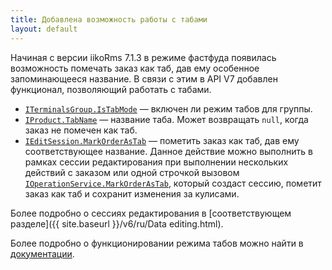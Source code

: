 ```yaml
---
title: Добавлена возможность работы с табами
layout: default
---
```


Начиная с версии iikoRms 7.1.3 в режиме фастфуда появилась возможность помечать заказ как таб, дав ему особенное запоминающееся название. В связи с этим в API V7 добавлен функционал, позволяющий работать с табами.

- [`ITerminalsGroup.IsTabMode`](https://iiko.github.io/front.api.sdk/v7/html/P_Resto_Front_Api_Data_Organization_ITerminalsGroup_IsTabMode.htm) — включен ли режим табов для группы.
- [`IProduct.TabName`](https://iiko.github.io/front.api.sdk/v7/html/P_Resto_Front_Api_Data_Orders_IOrder_TabName.htm) — название таба. Может возвращать `null`, когда заказ не помечен как таб.
- [`IEditSession.MarkOrderAsTab`](https://iiko.github.io/front.api.sdk/v7/html/M_Resto_Front_Api_Editors_IEditSession_MarkOrderAsTab.htm) — пометить заказ как таб, дав ему соответствующее название. 
Данное действие можно выполнить в рамках сессии редактирования при выполнении нескольких действий с заказом или одной строчкой вызовом [`IOperationService.MarkOrderAsTab`](https://iiko.github.io/front.api.sdk/v7/html/M_Resto_Front_Api_Extensions_OperationServiceExtensions_MarkOrderAsTab.htm), который создаст сессию, пометит заказ как таб и сохранит изменения за кулисами. 

Более подробно о сессиях редактирования в [соответствующем разделе]({{ site.baseurl }}/v6/ru/Data editing.html).

Более подробно о функционировании режима табов можно найти в [документации](https://ru.iiko.help/articles/#!iikofront-7-1/topic-69/q/%D1%82%D0%B0%D0%B1%D1%8B/qid/278231/qp/1).